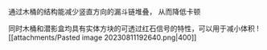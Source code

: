 通过木桶的结构能减少竖直方向的漏斗链堆叠， 从而降低卡顿

同时木桶和潜影盒均具有实体方块的可透过红石信号的特性，可以用于减小体积
![[attachments/Pasted image 20230811192640.png|400]]